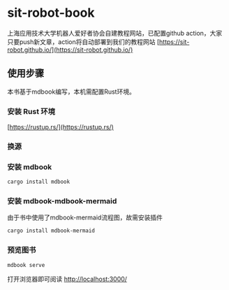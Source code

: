 # sit-robot-book
上海应用技术大学机器人爱好者协会自建教程网站，已配置github action，大家只要push新文章，action将自动部署到我们的教程网站
[https://sit-robot.github.io/](https://sit-robot.github.io/)

## 使用步骤
本书基于mdbook编写，本机需配置Rust环境。

### 安装 Rust 环境
[https://rustup.rs/](https://rustup.rs/)

### 换源

### 安装 mdbook
```bash
cargo install mdbook
```

### 安装 mdbook-mdbook-mermaid
由于书中使用了mdbook-mermaid流程图，故需安装插件
```bash
cargo install mdbook-mermaid
```

### 预览图书
```bash
mdbook serve
```
打开浏览器即可阅读
[http://localhost:3000/](http://localhost:3000/)